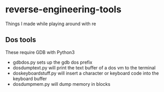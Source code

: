 # reverse-engineering-tools
Things I made while playing around with re

## Dos tools
These require GDB with Python3
* gdbdos.py sets up the gdb dos prefix
* dosdumptext.py will print the text buffer of a dos vm to the terminal
* doskeyboardstuff.py will insert a character or keyboard code into the keyboard buffer
* dosdumpmem.py will dump memory in blocks
